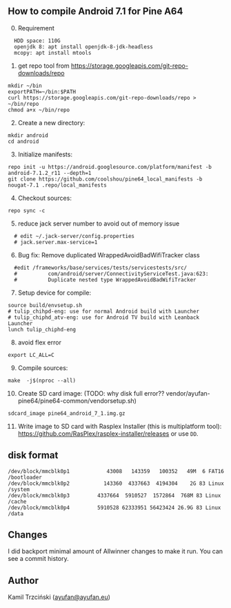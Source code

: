 ## How to compile Android 7.1 for Pine A64
0. Requirement
  ```
    HDD space: 110G
    openjdk 8: apt install openjdk-8-jdk-headless
    mcopy: apt install mtools
  ```

1. get repo tool from https://storage.googleapis.com/git-repo-downloads/repo
  ```
  mkdir ~/bin
  exportPATH=~/bin:$PATH
  curl https://storage.googleapis.com/git-repo-downloads/repo > ~/bin/repo
  chmod a+x ~/bin/repo
  ```
2. Create a new directory:
  ```
  mkdir android
  cd android
  ```

3. Initialize manifests:
  ```
  repo init -u https://android.googlesource.com/platform/manifest -b android-7.1.2_r11 --depth=1
  git clone https://github.com/coolshou/pine64_local_manifests -b nougat-7.1 .repo/local_manifests
  ```

4. Checkout sources:
  ```
  repo sync -c
  ```

5.  reduce jack server number to avoid out of memory issue
  ```
    # edit ~/.jack-server/config.properties
    # jack.server.max-service=1
  ```

6. Bug fix: Remove duplicated WrappedAvoidBadWifiTracker class
  ```
    #edit /frameworks/base/services/tests/servicestests/src/
    #          com/android/server/ConnectivityServiceTest.java:623:
    #          Duplicate nested type WrappedAvoidBadWifiTracker
  ```
7. Setup device for compile:
  ```
  source build/envsetup.sh
  # tulip_chihpd-eng: use for normal Android build with Launcher
  # tulip_chiphd_atv-eng: use for Android TV build with Leanback Launcher
  lunch tulip_chiphd-eng
  ```

8. avoid flex error
  ```
export LC_ALL=C
  ```

9. Compile sources:
  ```
  make  -j$(nproc --all)
  ```

10. Create SD card image: (TODO: why disk full error?? vendor/ayufan-pine64/pine64-common/vendorsetup.sh)
  ```
  sdcard_image pine64_android_7_1.img.gz
  ```

11. Write image to SD card with Rasplex Installer (this is multiplatform tool):
  https://github.com/RasPlex/rasplex-installer/releases or use `DD`.

## disk format
  ```
 /dev/block/mmcblk0p1            43008   143359   100352   49M  6 FAT16                  /bootloader
 /dev/block/mmcblk0p2           143360  4337663  4194304    2G 83 Linux              /system
 /dev/block/mmcblk0p3         4337664  5910527  1572864  768M 83 Linux           /cache
 /dev/block/mmcblk0p4         5910528 62333951 56423424 26.9G 83 Linux           /data
  ```

## Changes

I did backport minimal amount of Allwinner changes to make it run.
You can see a commit history.

## Author

Kamil Trzciński (ayufan@ayufan.eu)
